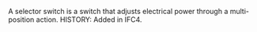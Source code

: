 A selector switch is a switch that adjusts electrical power through a multi-position action. HISTORY: Added in IFC4.
